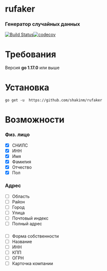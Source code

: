 # rufaker
### Генератор случайных данных
[![Build Status](https://app.travis-ci.com/shakinm/rufaker.svg?branch=main)](https://app.travis-ci.com/shakinm/rufaker)[![codecov](https://codecov.io/gh/shakinm/rufaker/branch/main/graph/badge.svg?token=YOWBLFGHZC)](https://codecov.io/gh/shakinm/rufaker)

# Требования
 Версия **go 1.17.0** или выше 
# Установка
` go get -u  https://github.com/shakinm/rufaker `


# Возможности

### Физ. лицо
- [x] СНИЛС
- [x] ИНН
- [x] Имя
- [x] Фамилия
- [x] Отчество
- [x] Пол

### Адрес

- [ ] Область
- [ ] Район
- [ ] Город
- [ ] Улица
- [ ] Почтовый индекс
- [ ] Полный адрес

###
- [ ] Форма собственности
- [ ] Название
- [ ] ИНН
- [ ] КПП
- [ ] ОГРН
- [ ] Карточка компании